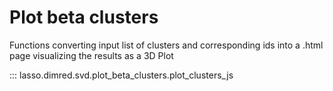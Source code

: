 # Plot beta clusters

Functions converting input list of clusters and corresponding ids into a
.html page visualizing the results as a 3D Plot

::: lasso.dimred.svd.plot_beta_clusters.plot_clusters_js
